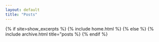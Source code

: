 ```yaml
---
layout: default
title: "Posts"
---
```


{% if site>show_excerpts %}
  {% include home.html %}
{% else %}
  {% include archive.html title="posts %}
{% endif %}
